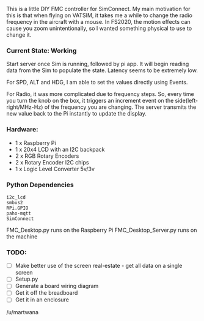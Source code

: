 This is a little DIY FMC controller for SimConnect. My main motivation for this is that when flying on VATSIM, it takes me a while to change the radio frequency in the aircraft with a mouse. In FS2020, the motion effects can cause you zoom unintentionally, so I wanted something physical to use to change it.

### Current State: Working

Start server once Sim is running, followed by pi app. It will begin reading data from the Sim to populate the state. 
Latency seems to be extremely low. 

For SPD, ALT and HDG, I am able to set the values directly using Events. 

For Radio, it was more complicated due to frequency steps. So, every time you turn the knob on the box, it triggers an increment event on the side(left-right/MHz-Hz) of the frequency you are changing. The server transmits the new value back to the Pi instantly to update the display. 


### Hardware:

- 1 x Raspberry Pi
- 1 x 20x4 LCD with an I2C backpack
- 2 x RGB Rotary Encoders 
- 2 x Rotary Encoder I2C chips
- 1 x Logic Level Converter 5v/3v

### Python Dependencies
```
i2c_lcd
smbus2
RPi.GPIO
paho-mqtt
SimConnect
```

FMC_Desktop.py runs on the Raspberry Pi
FMC_Desktop_Server.py runs on the machine

### TODO:

- [ ] Make better use of the screen real-estate - get all data on a single screen
- [ ] Setup.py
- [ ] Generate a board wiring diagram
- [ ] Get it off the breadboard
- [ ] Get it in an enclosure

/u/martwana 
